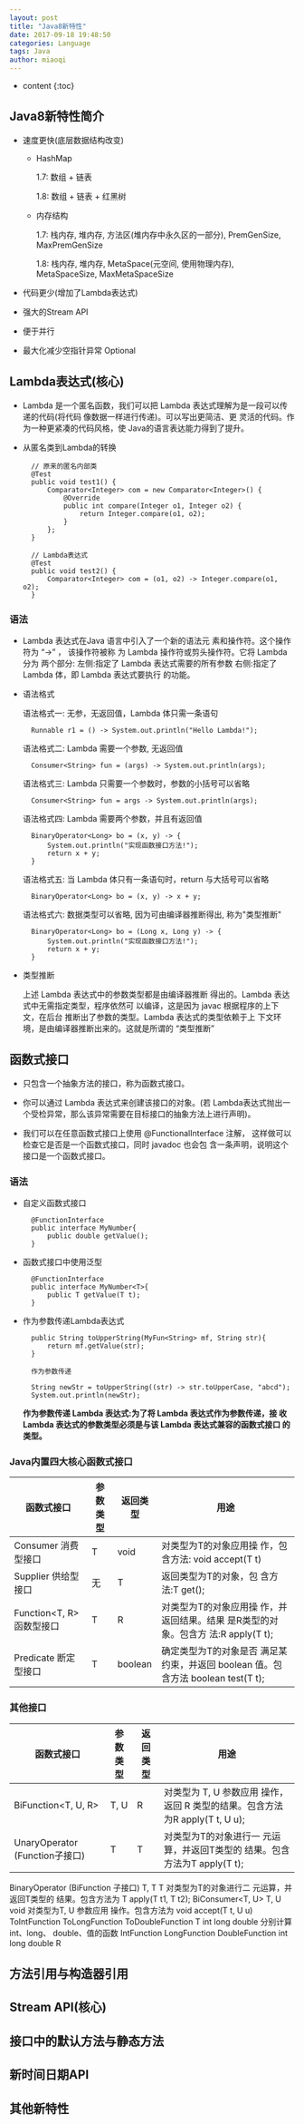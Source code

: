 ```yaml
---
layout: post
title: "Java8新特性"
date: 2017-09-18 19:48:50
categories: Language
tags: Java
author: miaoqi
---
```


* content
{:toc}      
    

## Java8新特性简介

* 速度更快(底层数据结构改变)

    * HashMap

        1.7: 数组 + 链表

        1.8: 数组 + 链表 + 红黑树

    * 内存结构

        1.7: 栈内存, 堆内存, 方法区(堆内存中永久区的一部分), PremGenSize, MaxPremGenSize

        1.8: 栈内存, 堆内存, MetaSpace(元空间, 使用物理内存), MetaSpaceSize, MaxMetaSpaceSize

* 代码更少(增加了Lambda表达式)

* 强大的Stream API

* 便于并行

* 最大化减少空指针异常 Optional
    
## Lambda表达式(核心)

* Lambda 是一个匿名函数，我们可以把 Lambda 表达式理解为是一段可以传递的代码(将代码 像数据一样进行传递)。可以写出更简洁、更 灵活的代码。作为一种更紧凑的代码风格，使 Java的语言表达能力得到了提升。

* 从匿名类到Lambda的转换

        // 原来的匿名内部类
        @Test
        public void test1() {
            Comparator<Integer> com = new Comparator<Integer>() {
                @Override
                public int compare(Integer o1, Integer o2) {
                    return Integer.compare(o1, o2);
                }
            };
        }
    
        // Lambda表达式
        @Test
        public void test2() {
            Comparator<Integer> com = (o1, o2) -> Integer.compare(o1, o2);
        }

### 语法

* Lambda 表达式在Java 语言中引入了一个新的语法元 素和操作符。这个操作符为 “->” ， 该操作符被称 为 Lambda 操作符或剪头操作符。它将 Lambda 分为 两个部分:左侧:指定了 Lambda 表达式需要的所有参数 右侧:指定了 Lambda 体，即 Lambda 表达式要执行 的功能。

* 语法格式

    语法格式一: 无参，无返回值，Lambda 体只需一条语句

        Runnable r1 = () -> System.out.println("Hello Lambda!");
    语法格式二: Lambda 需要一个参数, 无返回值

        Consumer<String> fun = (args) -> System.out.println(args);
    语法格式三: Lambda 只需要一个参数时，参数的小括号可以省略

        Consumer<String> fun = args -> System.out.println(args);

    语法格式四: Lambda 需要两个参数，并且有返回值 
        BinaryOperator<Long> bo = (x, y) -> {
            System.out.println("实现函数接口方法!");
            return x + y;
        }

    语法格式五: 当 Lambda 体只有一条语句时，return 与大括号可以省略

        BinaryOperator<Long> bo = (x, y) -> x + y;

    语法格式六: 数据类型可以省略, 因为可由编译器推断得出, 称为"类型推断"

        BinaryOperator<Long> bo = (Long x, Long y) -> {
            System.out.println("实现函数接口方法!");
            return x + y;
        }

* 类型推断

    上述 Lambda 表达式中的参数类型都是由编译器推断 得出的。Lambda 表达式中无需指定类型，程序依然可 以编译，这是因为 javac 根据程序的上下文，在后台 推断出了参数的类型。Lambda 表达式的类型依赖于上 下文环境，是由编译器推断出来的。这就是所谓的 “类型推断” 

## 函数式接口

* 只包含一个抽象方法的接口，称为函数式接口。* 你可以通过 Lambda 表达式来创建该接口的对象。(若 Lambda表达式抛出一个受检异常，那么该异常需要在目标接口的抽象方法上进行声明)。* 我们可以在任意函数式接口上使用 @FunctionalInterface 注解，这样做可以检查它是否是一个函数式接口，同时 javadoc 也会包 含一条声明，说明这个接口是一个函数式接口。

### 语法

* 自定义函数式接口

        @FunctionInterface
        public interface MyNumber{
            public double getValue();
        }

* 函数式接口中使用泛型

        @FunctionInterface
        public interface MyNumber<T>{
            public T getValue(T t);
        }

* 作为参数传递Lambda表达式

        public String toUpperString(MyFun<String> mf, String str){
            return mf.getValue(str);
        }
        
        作为参数传递
        
        String newStr = toUpperString((str) -> str.toUpperCase, "abcd");
        System.out.println(newStr);


    **作为参数传递 Lambda 表达式:为了将 Lambda 表达式作为参数传递，接 收Lambda 表达式的参数类型必须是与该 Lambda 表达式兼容的函数式接口 的类型。**

### Java内置四大核心函数式接口

|函数式接口|参数类型|返回类型|用途|
|--------|-----|-------|-----|
|Consumer<T> 消费型接口|T|void|对类型为T的对象应用操 作，包含方法: void accept(T t)|
|Supplier<T> 供给型接口|无|T|返回类型为T的对象，包 含方法:T get();|
|Function<T, R> 函数型接口|T|R|对类型为T的对象应用操 作，并返回结果。结果 是R类型的对象。包含方 法:R apply(T t);|
|Predicate<T> 断定型接口|T|boolean|确定类型为T的对象是否 满足某约束，并返回 boolean 值。包含方法 boolean test(T t);|

### 其他接口

|函数式接口|参数类型|返回类型|用途|
|--------|-----|-------|-----|
|BiFunction<T, U, R>|T, U|R|对类型为 T, U 参数应用 操作，返回 R 类型的结果。包含方法为R apply(T t, U u);||UnaryOperator<T> (Function子接口)|T|T|对类型为T的对象进行一 元运算，并返回T类型的 结果。包含方法为T apply(T t);|BinaryOperator<T>(BiFunction 子接口)T, TT对类型为T的对象进行二 元运算，并返回T类型的 结果。包含方法为T apply(T t1, T t2);BiConsumer<T, U>T, Uvoid对类型为T, U 参数应用 操作。包含方法为void accept(T t, U u)ToIntFunction<T>ToLongFunction<T> ToDoubleFunction<T>Tint long double分别计算int、long、 double、值的函数IntFunction<R> LongFunction<R> DoubleFunction<R>int long doubleR

## 方法引用与构造器引用

## Stream API(核心)

## 接口中的默认方法与静态方法

## 新时间日期API

## 其他新特性
        
    
    
    
    
    
    
    
    
    
    
    
    
    
    
    
    
    
    
    
    
    
    
    
    
    
    
    
    
    
    
    